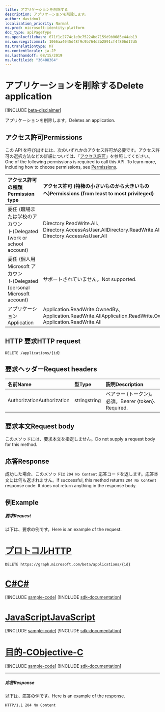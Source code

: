 ```yaml
---
title: アプリケーションを削除する
description: アプリケーションを削除します。
author: davidmu1
localization_priority: Normal
ms.prod: microsoft-identity-platform
doc_type: apiPageType
ms.openlocfilehash: 671f1c2774c1e9c75224bd7159d9b0685e44ab13
ms.sourcegitcommit: 1066aa4045d48f9c9b764d3b2891cf4f806d17d5
ms.translationtype: MT
ms.contentlocale: ja-JP
ms.lasthandoff: 08/15/2019
ms.locfileid: "36408364"
---
```

# <a name="delete-application"></a><span data-ttu-id="9f736-103">アプリケーションを削除する</span><span class="sxs-lookup"><span data-stu-id="9f736-103">Delete application</span></span>

[!INCLUDE [beta-disclaimer](../../includes/beta-disclaimer.md)]

<span data-ttu-id="9f736-104">アプリケーションを削除します。</span><span class="sxs-lookup"><span data-stu-id="9f736-104">Deletes an application.</span></span>

## <a name="permissions"></a><span data-ttu-id="9f736-105">アクセス許可</span><span class="sxs-lookup"><span data-stu-id="9f736-105">Permissions</span></span>
<span data-ttu-id="9f736-p101">この API を呼び出すには、次のいずれかのアクセス許可が必要です。アクセス許可の選択方法などの詳細については、「[アクセス許可](/graph/permissions-reference)」を参照してください。</span><span class="sxs-lookup"><span data-stu-id="9f736-p101">One of the following permissions is required to call this API. To learn more, including how to choose permissions, see [Permissions](/graph/permissions-reference).</span></span>

|<span data-ttu-id="9f736-108">アクセス許可の種類</span><span class="sxs-lookup"><span data-stu-id="9f736-108">Permission type</span></span>      | <span data-ttu-id="9f736-109">アクセス許可 (特権の小さいものから大きいものへ)</span><span class="sxs-lookup"><span data-stu-id="9f736-109">Permissions (from least to most privileged)</span></span>              |
|:--------------------|:---------------------------------------------------------|
|<span data-ttu-id="9f736-110">委任 (職場または学校のアカウント)</span><span class="sxs-lookup"><span data-stu-id="9f736-110">Delegated (work or school account)</span></span> | <span data-ttu-id="9f736-111">Directory.ReadWrite.All、Directory.AccessAsUser.All</span><span class="sxs-lookup"><span data-stu-id="9f736-111">Directory.ReadWrite.All, Directory.AccessAsUser.All</span></span>    |
|<span data-ttu-id="9f736-112">委任 (個人用 Microsoft アカウント)</span><span class="sxs-lookup"><span data-stu-id="9f736-112">Delegated (personal Microsoft account)</span></span> | <span data-ttu-id="9f736-113">サポートされていません。</span><span class="sxs-lookup"><span data-stu-id="9f736-113">Not supported.</span></span>    |
|<span data-ttu-id="9f736-114">アプリケーション</span><span class="sxs-lookup"><span data-stu-id="9f736-114">Application</span></span> | <span data-ttu-id="9f736-115">Application.ReadWrite.OwnedBy、Application.ReadWrite.All</span><span class="sxs-lookup"><span data-stu-id="9f736-115">Application.ReadWrite.OwnedBy, Application.ReadWrite.All</span></span> |

## <a name="http-request"></a><span data-ttu-id="9f736-116">HTTP 要求</span><span class="sxs-lookup"><span data-stu-id="9f736-116">HTTP request</span></span>
<!-- { "blockType": "ignored" } -->
```http
DELETE /applications/{id}
```

## <a name="request-headers"></a><span data-ttu-id="9f736-117">要求ヘッダー</span><span class="sxs-lookup"><span data-stu-id="9f736-117">Request headers</span></span>
| <span data-ttu-id="9f736-118">名前</span><span class="sxs-lookup"><span data-stu-id="9f736-118">Name</span></span>       | <span data-ttu-id="9f736-119">型</span><span class="sxs-lookup"><span data-stu-id="9f736-119">Type</span></span> | <span data-ttu-id="9f736-120">説明</span><span class="sxs-lookup"><span data-stu-id="9f736-120">Description</span></span>|
|:---------------|:--------|:----------|
| <span data-ttu-id="9f736-121">Authorization</span><span class="sxs-lookup"><span data-stu-id="9f736-121">Authorization</span></span>  | <span data-ttu-id="9f736-122">string</span><span class="sxs-lookup"><span data-stu-id="9f736-122">string</span></span>  | <span data-ttu-id="9f736-p102">ベアラー {トークン}。必須。</span><span class="sxs-lookup"><span data-stu-id="9f736-p102">Bearer {token}. Required.</span></span> |

## <a name="request-body"></a><span data-ttu-id="9f736-125">要求本文</span><span class="sxs-lookup"><span data-stu-id="9f736-125">Request body</span></span>
<span data-ttu-id="9f736-126">このメソッドには、要求本文を指定しません。</span><span class="sxs-lookup"><span data-stu-id="9f736-126">Do not supply a request body for this method.</span></span>

## <a name="response"></a><span data-ttu-id="9f736-127">応答</span><span class="sxs-lookup"><span data-stu-id="9f736-127">Response</span></span>

<span data-ttu-id="9f736-p103">成功した場合、このメソッドは `204 No Content` 応答コードを返します。応答本文には何も返されません。</span><span class="sxs-lookup"><span data-stu-id="9f736-p103">If successful, this method returns `204 No Content` response code. It does not return anything in the response body.</span></span>

## <a name="example"></a><span data-ttu-id="9f736-130">例</span><span class="sxs-lookup"><span data-stu-id="9f736-130">Example</span></span>
##### <a name="request"></a><span data-ttu-id="9f736-131">要求</span><span class="sxs-lookup"><span data-stu-id="9f736-131">Request</span></span>
<span data-ttu-id="9f736-132">以下は、要求の例です。</span><span class="sxs-lookup"><span data-stu-id="9f736-132">Here is an example of the request.</span></span>

# <a name="httptabhttp"></a>[<span data-ttu-id="9f736-133">プロトコル</span><span class="sxs-lookup"><span data-stu-id="9f736-133">HTTP</span></span>](#tab/http)
<!-- {
  "blockType": "request",
  "name": "delete_application"
}-->
```http
DELETE https://graph.microsoft.com/beta/applications/{id}
```
# <a name="ctabcsharp"></a>[<span data-ttu-id="9f736-134">C#</span><span class="sxs-lookup"><span data-stu-id="9f736-134">C#</span></span>](#tab/csharp)
[!INCLUDE [sample-code](../includes/snippets/csharp/delete-application-csharp-snippets.md)]
[!INCLUDE [sdk-documentation](../includes/snippets/snippets-sdk-documentation-link.md)]

# <a name="javascripttabjavascript"></a>[<span data-ttu-id="9f736-135">JavaScript</span><span class="sxs-lookup"><span data-stu-id="9f736-135">JavaScript</span></span>](#tab/javascript)
[!INCLUDE [sample-code](../includes/snippets/javascript/delete-application-javascript-snippets.md)]
[!INCLUDE [sdk-documentation](../includes/snippets/snippets-sdk-documentation-link.md)]

# <a name="objective-ctabobjc"></a>[<span data-ttu-id="9f736-136">目的-C</span><span class="sxs-lookup"><span data-stu-id="9f736-136">Objective-C</span></span>](#tab/objc)
[!INCLUDE [sample-code](../includes/snippets/objc/delete-application-objc-snippets.md)]
[!INCLUDE [sdk-documentation](../includes/snippets/snippets-sdk-documentation-link.md)]

---

##### <a name="response"></a><span data-ttu-id="9f736-137">応答</span><span class="sxs-lookup"><span data-stu-id="9f736-137">Response</span></span>
<span data-ttu-id="9f736-138">以下は、応答の例です。</span><span class="sxs-lookup"><span data-stu-id="9f736-138">Here is an example of the response.</span></span> 
<!-- {
  "blockType": "response",
  "truncated": true
} -->
```http
HTTP/1.1 204 No Content
```

<!-- uuid: 8fcb5dbc-d5aa-4681-8e31-b001d5168d79
2015-10-25 14:57:30 UTC -->
<!--
{
  "type": "#page.annotation",
  "description": "Delete application",
  "keywords": "",
  "section": "documentation",
  "tocPath": "",
  "suppressions": [
  ]
}
-->
